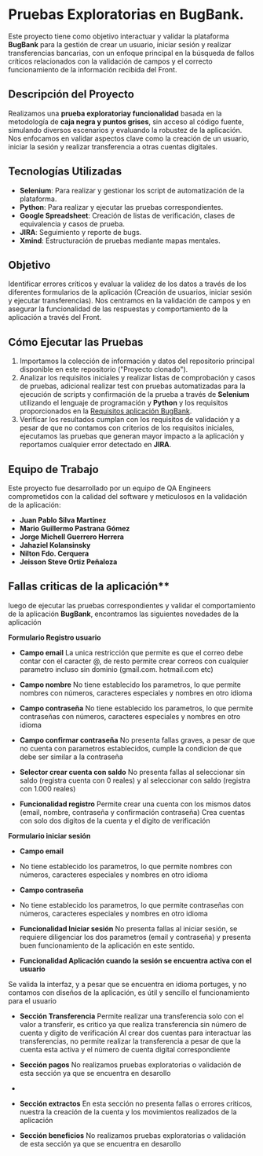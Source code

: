 # Pruebas Exploratorias en BugBank.

Este proyecto tiene como objetivo interactuar y validar la plataforma **BugBank** para la gestión de crear un usuario, iniciar sesión y realizar transferencias bancarias, con un enfoque principal en la búsqueda de fallos críticos relacionados con la validación de campos y el correcto funcionamiento de la información recibida del Front.

## Descripción del Proyecto
Realizamos una **prueba exploratoriay funcionalidad** basada en la metodología de **caja negra y puntos grises**, sin acceso al código fuente, simulando diversos escenarios y evaluando la robustez de la aplicación. Nos enfocamos en validar aspectos clave como la creación de un usuario, iniciar la sesión y realizar transferencia a otras cuentas digitales.

## Tecnologías Utilizadas
- **Selenium**: Para realizar y gestionar los script de automatización de la plataforma.
- **Python**: Para realizar y ejecutar las pruebas correspondientes.
- **Google Spreadsheet**: Creación de listas de verificación, clases de equivalencia y casos de prueba.
- **JIRA**: Seguimiento y reporte de bugs.
- **Xmind**: Estructuración de pruebas mediante mapas mentales.

## Objetivo
Identificar errores críticos y evaluar la validez de los datos a través de los diferentes formularios de la aplicación (Creación de usuarios, iniciar sesión y ejecutar transferencias). Nos centramos en la validación de campos y en asegurar la funcionalidad de las respuestas y comportamiento de la aplicación a través del Front.

## Cómo Ejecutar las Pruebas
1. Importamos la colección de información y datos del repositorio principal disponible en este repositorio ("Proyecto clonado").
2. Analizar los requisitos iniciales y realizar listas de comprobación y casos de pruebas, adicional realizar test con pruebas automatizadas para la ejecución de scripts y confirmación de la prueba a través de **Selenium** utilizando el lenguaje de programación y **Python** y los requisitos proporcionados en la [Requisitos aplicación BugBank](https://bugbank.netlify.app/requirements).
3. Verificar los resultados cumplan con los requisitos de validación y a pesar de que no contamos con criterios de los requisitos iniciales, ejecutamos las pruebas que generan mayor impacto a la aplicación y reportamos cualquier error detectado en **JIRA**.

## Equipo de Trabajo
Este proyecto fue desarrollado por un equipo de QA Engineers comprometidos con la calidad del software y meticulosos en la validación de la aplicación:
- **Juan Pablo Silva Martínez**
- **Mario Guillermo Pastrana Gómez**
- **Jorge Michell Guerrero Herrera**
- **Jahaziel Kolansinsky**
- **Nilton Fdo. Cerquera**
- **Jeisson Steve Ortiz Peñaloza**

## Fallas criticas de la aplicación**

luego de ejecutar las pruebas correspondientes y validar el comportamiento de la aplicación **BugBank**, encontramos las siguientes novedades de la aplicación

**Formulario Registro usuario**

- **Campo email**
La unica restricción que permite es que el correo debe contar con el caracter @, de resto permite crear correos con cualquier parametro incluso sin dominio (gmail.com. hotmail.com etc)

- **Campo nombre**
No tiene establecido los parametros, lo que permite nombres con números, caracteres especiales y nombres en otro idioma

- **Campo contraseña**
No tiene establecido los parametros, lo que permite contraseñas con números, caracteres especiales y nombres en otro idioma 
  
- **Campo confirmar contraseña**
No presenta fallas graves, a pesar de que no cuenta con parametros establecidos, cumple la condicion de que debe ser similar a la contraseña
  
- **Selector crear cuenta con saldo**
No presenta fallas al seleccionar sin saldo (registra cuenta con 0 reales) y al seleccionar con saldo (registra con 1.000 reales)

- **Funcionalidad registro**
Permite crear una cuenta con los mismos datos (email, nombre, contraseña y confirmación contraseña)
Crea cuentas con solo dos digitos de la cuenta y el digito de verificación

**Formulario iniciar sesión**
- **Campo email**
- No tiene establecido los parametros, lo que permite nombres con números, caracteres especiales y nombres en otro idioma

- **Campo contraseña**
- No tiene establecido los parametros, lo que permite contraseñas con números, caracteres especiales y nombres en otro idioma 
  
- **Funcionalidad Iniciar sesión**
No presenta fallas al iniciar sesión, se requiere diligenciar los dos parametros (email y contraseña) y presenta buen funcionamiento de la aplicación en este sentido.

- **Funcionalidad Aplicación cuando la sesión se encuentra activa con el usuario**

Se valida la interfaz, y a pesar que se encuentra en idioma portuges, y no contamos con diseños de la aplicación, es útil y sencillo el funcionamiento para el usuario 

- **Sección Transferencia**
Permite realizar una transferencia solo con el valor a transferir, es critico ya que realiza transferencia sin número de cuenta y digito de verificación
Al crear dos cuentas para interactuar las transferencias, no permite realizar la transferencia a pesar de que la cuenta esta activa y el número de cuenta digital correspondiente

  
- **Sección pagos**
No realizamos pruebas exploratorias o validación de esta sección ya que se encuentra en desarollo
- 
- **Sección extractos**
En esta sección no presenta fallas o errores criticos, nuestra la creación de la cuenta y los movimientos realizados de la aplicación

- **Sección beneficios**
  No realizamos pruebas exploratorias o validación de esta sección ya que se encuentra en desarollo

  
